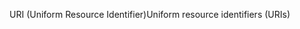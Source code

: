 <span data-ttu-id="d47a3-101">URI (Uniform Resource Identifier)</span><span class="sxs-lookup"><span data-stu-id="d47a3-101">Uniform resource identifiers (URIs)</span></span>